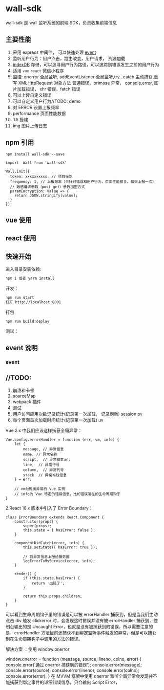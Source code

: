 # wall-sdk

wall-sdk 是 wall 监听系统的前端 SDK，负责收集前端信息

## 主要性能

1.  采用 express 中间件， 可以快速处理 [event](#event)
2.  监听用户行为：用户点击，路由改变，用户请求， 资源加载
3.  [indexDB](https://github.com/xmoyking/localForage-cn) 存储，可以追寻用户行为路径，可以追踪到错误发生之前的用户行为
4.  适用 `vue` `react` 微信小程序
5.  监控: onerror 全局监听, addEventListener 全局监听,try...catch 主动捕获,重写 XMLHttpRequest 对象方法 普通错误，primose 异常， console.error, 图片加载错误， xhr 错误，fetch 错误
6.  可以上传自定义错误
7.  可以自定义用户行为//TODO: demo
8.  对 ERROR 设置上报频率
9.  performance 页面性能数据
10. TS 搭建
11. img 图片上传日志

## npm 引用

```
npm install wall-sdk --save
```

```
import  Wall from 'wall-sdk'

Wall.init({
  token: xxxxxxxxxx, // 项目标识
  frequency: 1, // 上报频率（只针对错误和用户行为，页面性能相关，每天上报一次）
  // 敏感请求参数（post get）参数加密方式
  paramEncryption: value => {
    return JSON.stringify(value);
  }
});

```

## vue 使用

## react 使用

## 快速开始

进入目录安装依赖:

```bash
npm i 或者 yarn install
```

开发：

```bash
npm run start
打开 http://localhost:8001
```

打包

```
npm run build:deploy
```

测试：

## event 说明

### <a id="event">event</a>

## //TODO:

1. 崩溃和卡顿
2. sourceMap
3. webpack 插件
4. 测试
5. 用户访问应用次数记录统计(记录第一次加载， 记录刷新) session pv
6. 每个页面首次加载时间统计(记录第一次加载) uv

Vue 2.x 中我们应该这样捕获全局异常：

```
Vue.config.errorHandler = function (err, vm, info) {
    let {
        message, // 异常信息
        name, // 异常名称
        script,  // 异常脚本url
        line,  // 异常行号
        column,  // 异常列号
        stack  // 异常堆栈信息
    } = err;

    // vm为抛出异常的 Vue 实例
    // info为 Vue 特定的错误信息，比如错误所在的生命周期钩子
}
```

2.React 16.x 版本中引入了 Error Boundary：

```
class ErrorBoundary extends React.Component {
    constructor(props) {
        super(props);
        this.state = { hasError: false };
    }

    componentDidCatch(error, info) {
        this.setState({ hasError: true });

        // 将异常信息上报给服务器
        logErrorToMyService(error, info);
    }

    render() {
        if (this.state.hasError) {
            return '出错了';
        }

        return this.props.children;
    }
}
```

可以看到生命周期钩子里的错误是可以被 errorHandler 捕获到，但是当我们主动点击 div 触发 clickerror 时，会发现这时错误并没有被 errorHandler 捕获到，控制台输出的是 Uncaught Error，也就是没有被捕获到的错误，所以需要注意的是，errorHandler 方法目前还捕获不到绑定监听事件触发的异常，但是可以捕获到在生命周期钩子中调用的方法的错误。

解决方案 ：使用 window.onerror

window.onerror = function (message, source, lineno, colno, error) {
console.error('通过 onerror 捕获到的错误');
console.error(message);
console.error(source);
console.error(lineno);
console.error(colno);
console.error(error);
}
在 MVVM 框架中使用 onerror 监听全局异常会发现并不能捕获到绑定事件的详细错误信息，只会输出 Script Error，
